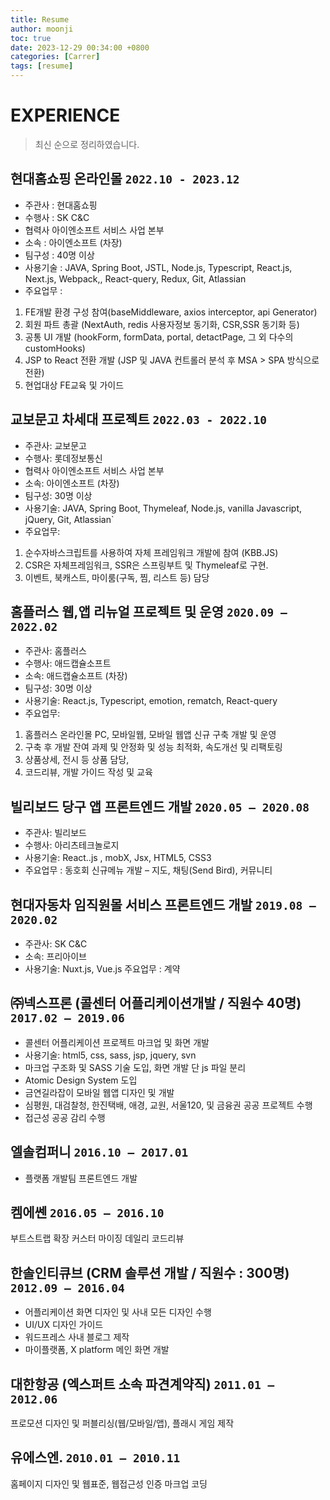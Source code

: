 ```yaml
---
title: Resume
author: moonji
toc: true
date: 2023-12-29 00:34:00 +0800
categories: [Carrer]
tags: [resume]
---
```



# EXPERIENCE 
> 최신 순으로 정리하였습니다.

## 현대홈쇼핑 온라인몰 `2022.10 - 2023.12`

- 주관사 : 현대홈쇼핑
- 수행사 : SK C&C
- 협력사 아이엔소프트 서비스 사업 본부
- 소속 : 아이엔소프트 (차장)
- 팀구성 : 40명 이상
- 사용기술 : JAVA, Spring Boot, JSTL, Node.js, Typescript, React.js, Next.js, Webpack,, React-query, Redux, Git,  Atlassian
- 주요업무 :  
1. FE개발 환경 구성 참여(baseMiddleware, axios interceptor, api Generator) 
2. 회원 파트 총괄 (NextAuth, redis 사용자정보 동기화, CSR,SSR 동기화 등)
3. 공통 UI 개발 (hookForm, formData, portal, detactPage, 그 외 다수의 customHooks)
4. JSP to React 전환 개발 (JSP 및  JAVA 컨트롤러 분석 후 MSA > SPA 방식으로 전환)
5. 현업대상 FE교육 및 가이드


## 교보문고 차세대 프로젝트 `2022.03 - 2022.10`

- 주관사: 교보문고
- 수행사: 롯데정보통신
- 협력사 아이엔소프트 서비스 사업 본부
- 소속: 아이엔소프트 (차장)
- 팀구성: 30명 이상
- 사용기술: JAVA, Spring Boot, Thymeleaf, Node.js, vanilla Javascript, jQuery,  Git, Atlassian`
- 주요업무:  
1. 순수자바스크립트를 사용하여  자체 프레임워크 개발에 참여 (KBB.JS) 
2. CSR은 자체프레임워크, SSR은 스프링부트 및 Thymeleaf로 구현.
3. 이벤트, 북캐스트, 마이룸(구독, 찜, 리스트 등) 담당

## 홈플러스 웹,앱 리뉴얼 프로젝트 및 운영 `2020.09 – 2022.02`

- 주관사: 홈플러스
- 수행사: 애드캡슐소프트
- 소속: 애드캡슐소프트 (차장)
- 팀구성: 30명 이상
- 사용기술: React.js, Typescript, emotion, rematch, React-query
- 주요업무:  
1. 홈플러스 온라인몰 PC, 모바일웹, 모바일 웹앱 신규 구축 개발 및 운영 
2. 구축 후 개발 잔여 과제 및 안정화 및 성능 최적화, 속도개선 및 리팩토링
3. 상품상세, 전시 등 상품 담당, 
4. 코드리뷰, 개발 가이드 작성 및 교육

## 빌리보드 당구 앱 프론트엔드 개발 `2020.05 – 2020.08`
- 주관사: 빌리보드
- 수행사: 아리츠테크놀로지
- 사용기술: React..js , mobX, Jsx, HTML5, CSS3
- 주요업무 : 동호회 신규메뉴 개발 – 지도, 채팅(Send Bird), 커뮤니티

## 현대자동차 임직원몰 서비스 프론트엔드 개발  `2019.08 – 2020.02`
- 주관사:  SK C&C
- 소속: 프리아이브
- 사용기술: Nuxt.js, Vue.js
주요업무 : 계약

## ㈜넥스프론 (콜센터 어플리케이션개발 / 직원수 40명) `2017.02 – 2019.06`
- 콜센터 어플리케이션 프로젝트 마크업 및 화면 개발
- 사용기술: html5, css, sass, jsp, jquery, svn
- 마크업 구조화 및 SASS 기술 도입, 화면 개발 단 js 파일 분리
- Atomic Design System 도입
- 금연길라잡이 모바일 웹앱 디자인 및 개발
- 심평원, 대검찰청, 한진택배, 애경, 교원, 서울120, 및 금융권 공공 프로젝트 수행
- 접근성 공공 감리 수행

## 엘솔컴퍼니 `2016.10 – 2017.01`
- 플랫폼 개발팀 프론트엔드 개발

## 켐에쎈 `2016.05 – 2016.10`
부트스트랩 확장 커스터 마이징
데일리 코드리뷰

## 한솔인티큐브 (CRM 솔루션 개발 / 직원수 : 300명) `2012.09 – 2016.04`
- 어플리케이션 화면 디자인 및 사내 모든 디자인 수행
- UI/UX 디자인 가이드
- 워드프레스 사내 블로그 제작
- 마이플랫폼, X platform 메인 화면 개발

## 대한항공 (엑스퍼트 소속 파견계약직) `2011.01 – 2012.06`
프로모션 디자인 및 퍼블리싱(웹/모바일/앱), 플래시 게임 제작

## 유에스엔. `2010.01 – 2010.11`
홈페이지 디자인 및 웹표준, 웹접근성 인증 마크업 코딩

<!-- # Skills


| skill                                   | level   |
|:----------------------------------------|--------:|
| Html Semantic Markup                    | upper   |
| React.js, Vue.js, Next.js, Node.js      | upper   |
| Development environment configuration   | middle  |
| CSS, SCSS, LESS                         | upper   |
| Javascript                              | middle  | -->

